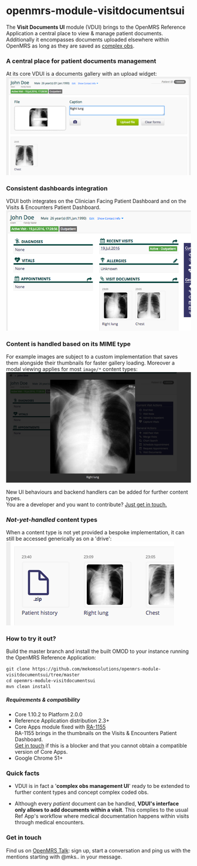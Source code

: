 # openmrs-module-visitdocumentsui
The **Visit Documents UI** module (VDUI) brings to the OpenMRS Reference Application a central place to view & manage patient documents.
<br>Additionally it encompasses documents uploaded elsewhere within OpenMRS as long as they are saved as [complex obs](https://wiki.openmrs.org/display/docs/Creating+Complex+Observations+and+Concepts).

### A central place for patient documents management
At its core VDUI is a documents gallery with an upload widget:
![alt tag](readme/vdui_mainpage.png)

### Consistent dashboards integration
VDUI both integrates on the Clinician Facing Patient Dashboard and on the Visits & Encounters Patient Dashboard.
![alt tag](readme/vdui_cfdashboard.png)

### Content is handled based on its MIME type
For example images are subject to a custom implementation that saves them alongside their thumbnails for faster gallery loading. Moreover a modal viewing applies for most `image/*` content types:
![alt tag](readme/vdui_imagemodal.png)

New UI behaviours and backend handlers can be added for further content types.
<br>You are a developer and you want to contribute? [Just get in touch.](#get-in-touch)

### _Not-yet-handled_ content types
When a content type is not yet provided a bespoke implementation, it can still be accessed generically as on a 'drive':
![alt tag](readme/vdui_galleryzipfile.png)

### How to try it out?
Build the master branch and install the built OMOD to your instance running the OpenMRS Reference Application:
```
git clone https://github.com/mekomsolutions/openmrs-module-visitdocumentsui/tree/master
cd openmrs-module-visitdocumentsui
mvn clean install
```
##### Requirements & compatibility
* Core 1.10.2 to Platform 2.0.0
* Reference Application distribution 2.3+
* Core Apps module fixed with [RA-1155](https://issues.openmrs.org/browse/RA-1155)
<br>RA-1155 brings in the thumbnails on the Visits & Encounters Patient Dashboard.
<br>[Get in touch](#get-in-touch) if this is a blocker and that you cannot obtain a compatible version of Core Apps.
* Google Chrome 51+

### Quick facts
* VDUI is in fact a '**complex obs management UI**' ready to be extended to further content types and concept complex coded obs.

* Although every _patient_ document can be handled, **VDUI's interface only allows to add documents within a visit**. This complies to the usual Ref App's workflow where medical documentation happens within visits through medical encounters.

### Get in touch
Find us on [OpenMRS Talk](https://talk.openmrs.org/): sign up, start a conversation and ping us with the mentions starting with @mks.. in your message.